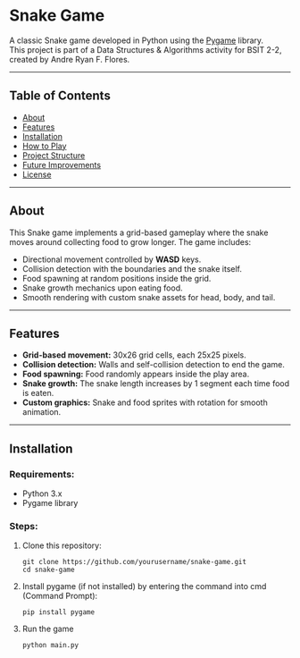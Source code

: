 # Snake Game

A classic Snake game developed in Python using the [Pygame](https://www.pygame.org/) library.  
This project is part of a Data Structures & Algorithms activity for BSIT 2-2, created by Andre Ryan F. Flores.

---

## Table of Contents
- [About](#about)
- [Features](#features)
- [Installation](#installation)
- [How to Play](#how-to-play)
- [Project Structure](#project-structure)
- [Future Improvements](#future-improvements)
- [License](#license)

---

## About

This Snake game implements a grid-based gameplay where the snake moves around collecting food to grow longer. The game includes:

- Directional movement controlled by **WASD** keys.
- Collision detection with the boundaries and the snake itself.
- Food spawning at random positions inside the grid.
- Snake growth mechanics upon eating food.
- Smooth rendering with custom snake assets for head, body, and tail.
  
---

## Features

- **Grid-based movement:** 30x26 grid cells, each 25x25 pixels.
- **Collision detection:** Walls and self-collision detection to end the game.
- **Food spawning:** Food randomly appears inside the play area.
- **Snake growth:** The snake length increases by 1 segment each time food is eaten.
- **Custom graphics:** Snake and food sprites with rotation for smooth animation.

---

## Installation

### Requirements:
- Python 3.x
- Pygame library

### Steps:

1. Clone this repository:
   ```
   git clone https://github.com/yourusername/snake-game.git
   cd snake-game
2. Install pygame (if not installed) by entering the command into cmd (Command Prompt):
   ```
   pip install pygame

3. Run the game
   ```
   python main.py
